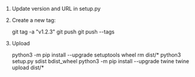 1. Update version and URL in setup.py
2. Create a new tag:

    git tag -a "v1.2.3"
    git push
    git push --tags

3. Upload

    python3 -m pip install --upgrade setuptools wheel
    rm dist/*
    python3 setup.py sdist bdist_wheel
    python3 -m pip install --upgrade twine
    twine upload dist/*
